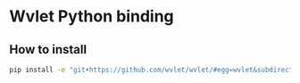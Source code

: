 # Wvlet Python binding

## How to install

```sh
pip install -e "git+https://github.com/wvlet/wvlet/#egg=wvlet&subdirectory=sdks/python"
```
